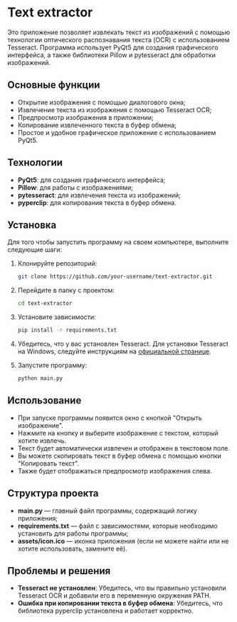 # Text extractor

Это приложение позволяет извлекать текст из изображений с помощью технологии оптического распознавания текста (OCR) с использованием Tesseract. Программа использует PyQt5 для создания графического интерфейса, а также библиотеки Pillow и pytesseract для обработки изображений.

## Основные функции
- Открытие изображения с помощью диалогового окна;
- Извлечение текста из изображения с помощью Tesseract OCR;
- Предпросмотр изображения в приложении;
- Копирование извлеченного текста в буфер обмена;
- Простое и удобное графическое приложение с использованием PyQt5.

## Технологии
- **PyQt5**: для создания графического интерфейса;
- **Pillow**: для работы с изображениями;
- **pytesseract**: для извлечения текста из изображений;
- **pyperclip**: для копирования текста в буфер обмена.

## Установка

Для того чтобы запустить программу на своем компьютере, выполните следующие шаги:

1. Клонируйте репозиторий:

    ```bash
    git clone https://github.com/your-username/text-extractor.git
    ```

2. Перейдите в папку с проектом:

    ```bash
    cd text-extractor
    ```

3. Установите зависимости:

    ```bash
    pip install -r requirements.txt
    ```

4. Убедитесь, что у вас установлен Tesseract. Для установки Tesseract на Windows, следуйте инструкциям на [официальной странице](https://github.com/tesseract-ocr/tesseract).

5. Запустите программу:

    ```bash
    python main.py
    ```

## Использование
- При запуске программы появится окно с кнопкой "Открыть изображение".
- Нажмите на кнопку и выберите изображение с текстом, который хотите извлечь.
- Текст будет автоматически извлечен и отображен в текстовом поле.
- Вы можете скопировать текст в буфер обмена с помощью кнопки "Копировать текст".
- Также будет отображаться предпросмотр изображения слева.

## Структура проекта
- **main.py** — главный файл программы, содержащий логику приложения;
- **requirements.txt** — файл с зависимостями, которые необходимо установить для работы программы;
- **assets/icon.ico** — иконка приложения (если не можете найти или не хотите использовать, замените её).

## Проблемы и решения
- **Tesseract не установлен**: Убедитесь, что вы правильно установили Tesseract OCR и добавили его в переменную окружения PATH.
- **Ошибка при копировании текста в буфер обмена**: Убедитесь, что библиотека pyperclip установлена и работает корректно.
